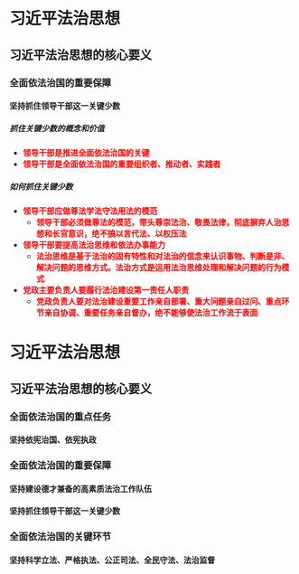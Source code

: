 # 习近平法治思想

## 习近平法治思想的核心要义

### 全面依法治国的重要保障

#### 坚持抓住领导干部这一关键少数

##### 抓住关键少数的概念和价值

- <strong style="color: red;">领导干部是推进全面依法治国的关键</strong>
- <strong style="color: red;">领导干部是全面依法治国的重要组织者、推动者、实践者</strong>

##### 如何抓住关键少数

- <strong style="color: red;">领导干部应做尊法学法守法用法的模范</strong>
  - <strong style="color: red;">领导干部必须做尊法的模范，带头尊崇法治、敬畏法律，彻底摒弃人治思想和长官意识，绝不搞以言代法、以权压法</strong>
- <strong style="color: red;">领导干部要提高法治思维和依法办事能力</strong>
  - <strong style="color: red;">法治思维是基于法治的固有特性和对法治的信念来认识事物、判断是非、解决问题的思维方式。法治方式是运用法治思维处理和解决问题的行为模式</strong>
- <strong style="color: red;">党政主要负责人要履行法治建设第一责任人职责</strong>
  - <strong style="color: red;">党政负责人要对法治建设重要工作亲自部署、重大问题亲自过问、重点环节亲自协调、重要任务亲自督办，绝不能够使法治工作流于表面</strong>

# 习近平法治思想

## 习近平法治思想的核心要义

### 全面依法治国的重点任务

#### 坚持依宪治国、依宪执政


### 全面依法治国的重要保障

#### 坚持建设德才兼备的高素质法治工作队伍


#### 坚持抓住领导干部这一关键少数


### 全面依法治国的关键环节

#### 坚持科学立法、严格执法、公正司法、全民守法、法治监督